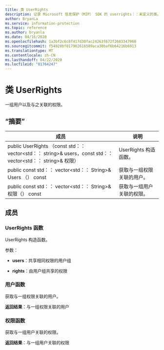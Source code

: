 ```yaml
---
title: 类 UserRights
description: 记录 Microsoft 信息保护（MIP） SDK 的 userrights：：未定义的类。
author: BryanLa
ms.service: information-protection
ms.topic: reference
ms.author: bryanla
ms.date: 04/16/2020
ms.openlocfilehash: 1a3bf2c6c8f417d30fac24263f672f2603347960
ms.sourcegitcommit: f54920bf017902616589aca30baf6b64216b6913
ms.translationtype: MT
ms.contentlocale: zh-CN
ms.lasthandoff: 04/22/2020
ms.locfileid: "81764247"
---
```

# <a name="class-userrights"></a>类 UserRights 
一组用户以及与之关联的权限。
  
## <a name="summary"></a>“摘要”
 成员                        | 说明                                
--------------------------------|---------------------------------------------
public UserRights （const std：： vector\<std：： string\>& users，const std：： vector\<std：： string\>& 权限）  |  UserRights 构造函数。
public const std：： vector\<std：： String\>& Users （） const  |  获取与一组权限关联的用户。
public const std：： vector\<std：： String\>& 权限（） const  |  获取与一组用户关联的权限。
  
## <a name="members"></a>成员
  
### <a name="userrights-function"></a>UserRights 函数
UserRights 构造函数。

参数：  
* **users**：共享相同权限的用户组 


* **rights**：由用户组共享的权限


  
### <a name="users-function"></a>用户函数
获取与一组权限关联的用户。

  
**返回结果**：与一组权限关联的用户
  
### <a name="rights-function"></a>权限函数
获取与一组用户关联的权限。

  
**返回结果**：与一组用户关联的权限